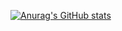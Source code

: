 [![Anurag's GitHub stats](https://github-readme-stats.vercel.app/apiGyuJin-Choanuraghazra)](https://github.com/anuraghazra/github-readme-stats)

